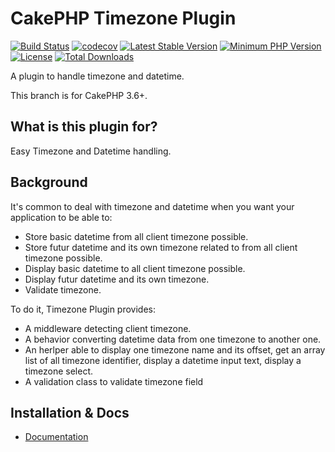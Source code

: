 # CakePHP Timezone Plugin

[![Build Status](https://travis-ci.org/JeanValJeann/cakephp-timezone.svg?branch=master)](https://travis-ci.org/JeanValJeann/cakephp-timezone)
[![codecov](https://codecov.io/gh/JeanValJeann/cakephp-timezone/branch/master/graph/badge.svg)](https://codecov.io/gh/JeanValJeann/cakephp-timezone)
[![Latest Stable Version](https://poser.pugx.org/jeanvaljean/cakephp-timezone/v/stable)](https://packagist.org/packages/jeanvaljean/cakephp-timezone)
[![Minimum PHP Version](http://img.shields.io/badge/php-%3E%3D%205.6-8892BF.svg)](https://php.net/)
[![License](https://poser.pugx.org/jeanvaljean/cakephp-timezone/license)](https://packagist.org/packages/jeanvaljean/cakephp-timezone)
[![Total Downloads](https://poser.pugx.org/jeanvaljean/cakephp-timezone/downloads)](https://packagist.org/packages/jeanvaljean/cakephp-timezone)

A plugin to handle timezone and datetime.

This branch is for CakePHP 3.6+.

## What is this plugin for?

Easy Timezone and Datetime handling.

## Background

It's common to deal with timezone and datetime when you want your application to be able to:

- Store basic datetime from all client timezone possible.
- Store futur datetime and its own timezone related to from all client timezone possible.
- Display basic datetime to all client timezone possible.
- Display futur datetime and its own timezone.
- Validate timezone.

To do it, Timezone Plugin provides:

- A middleware detecting client timezone.
- A behavior converting datetime data from one timezone to another one.
- An herlper able to display one timezone name and its offset, get an array list of all timezone identifier, display a datetime input text, display a timezone select.
- A validation class to validate timezone field

## Installation & Docs

* [Documentation](docs/README.md)

